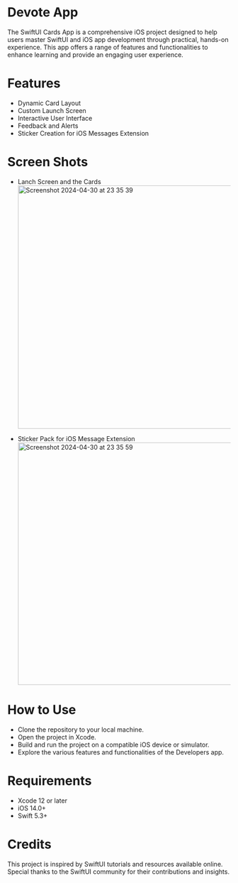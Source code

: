 # Devote App
The SwiftUI Cards App is a comprehensive iOS project designed to help users master SwiftUI and iOS app development through practical, hands-on experience. This app offers a range of features and functionalities to enhance learning and provide an engaging user experience.

# Features
- Dynamic Card Layout
- Custom Launch Screen
- Interactive User Interface
- Feedback and Alerts
- Sticker Creation for iOS Messages Extension

# Screen Shots
- Lanch Screen and the Cards<br>
  <img width="548" alt="Screenshot 2024-04-30 at 23 35 39" src="https://github.com/kathir56/Developers/assets/139846785/abf3d059-0031-4b09-b5ce-cbe94b0ae1e3">

- Sticker Pack for iOS Message Extension<br>
  <img width="546" alt="Screenshot 2024-04-30 at 23 35 59" src="https://github.com/kathir56/Developers/assets/139846785/dec72d7f-c17f-4454-8fb2-54704085c829">


# How to Use
- Clone the repository to your local machine.
- Open the project in Xcode.
- Build and run the project on a compatible iOS device or simulator.
- Explore the various features and functionalities of the Developers app.
# Requirements
- Xcode 12 or later
- iOS 14.0+
- Swift 5.3+
# Credits
This project is inspired by SwiftUI tutorials and resources available online. Special thanks to the SwiftUI community for their contributions and insights.
